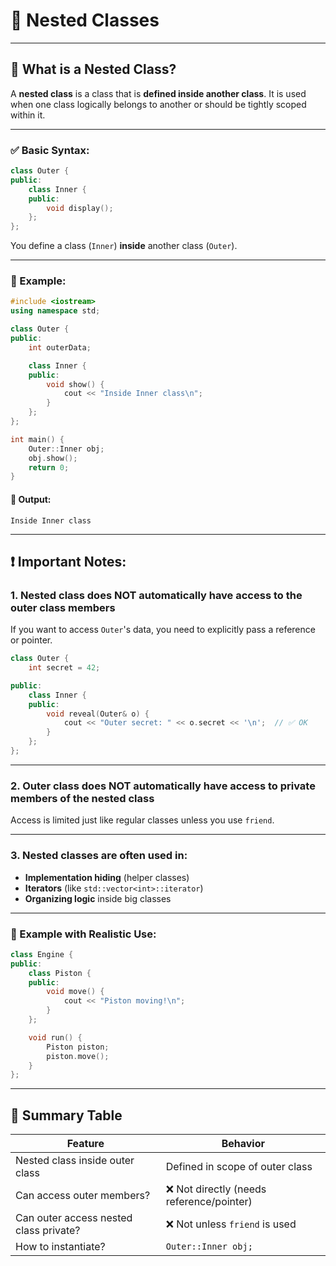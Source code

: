 # 🌟 Nested Classes

---

## 🔹 What is a Nested Class?

A **nested class** is a class that is **defined inside another class**.
It is used when one class logically belongs to another or should be tightly scoped within it.

---

### ✅ Basic Syntax:

```cpp
class Outer {
public:
    class Inner {
    public:
        void display();
    };
};
```

You define a class (`Inner`) **inside** another class (`Outer`).

---

### 📘 Example:

```cpp
#include <iostream>
using namespace std;

class Outer {
public:
    int outerData;

    class Inner {
    public:
        void show() {
            cout << "Inside Inner class\n";
        }
    };
};

int main() {
    Outer::Inner obj;
    obj.show();
    return 0;
}
```

#### 🔎 Output:

```
Inside Inner class
```

---

## ❗ Important Notes:

### 1. **Nested class does NOT automatically have access to the outer class members**

If you want to access `Outer`'s data, you need to explicitly pass a reference or pointer.

```cpp
class Outer {
    int secret = 42;

public:
    class Inner {
    public:
        void reveal(Outer& o) {
            cout << "Outer secret: " << o.secret << '\n';  // ✅ OK
        }
    };
};
```

---

### 2. **Outer class does NOT automatically have access to private members of the nested class**

Access is limited just like regular classes unless you use `friend`.

---

### 3. **Nested classes are often used in:**

* **Implementation hiding** (helper classes)
* **Iterators** (like `std::vector<int>::iterator`)
* **Organizing logic** inside big classes

---

### 🧠 Example with Realistic Use:

```cpp
class Engine {
public:
    class Piston {
    public:
        void move() {
            cout << "Piston moving!\n";
        }
    };

    void run() {
        Piston piston;
        piston.move();
    }
};
```

---

## 🧾 Summary Table

| Feature                                | Behavior                                 |
| -------------------------------------- | ---------------------------------------- |
| Nested class inside outer class        | Defined in scope of outer class          |
| Can access outer members?              | ❌ Not directly (needs reference/pointer) |
| Can outer access nested class private? | ❌ Not unless `friend` is used            |
| How to instantiate?                    | `Outer::Inner obj;`                      |

